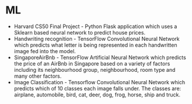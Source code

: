 # ML
- Harvard CS50 Final Project - Python Flask application which uses a Sklearn based neural network to predict house prices.
- Handwriting recognition - TensorFlow Convolutional Neural Network which predicts what letter is being represented in each handwritten image fed into the model.
- SingaporeAirBnb - TensorFlow Artificial Neural Network which predicts the price of an AirBnb in Singapore based on a variety of factors including its
neighbourhood group, neighbourhood, room type and many other factors.
- Image Classification - Tensorflow Convolutional Neural Network which predicts which of  10 classes each image falls under. The classes are: airplane, automobile, bird, cat, deer, dog, frog, horse, ship and truck.


